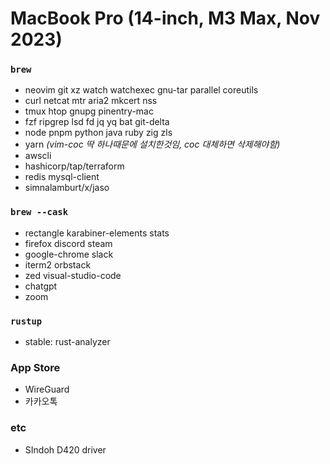 MacBook Pro (14-inch, M3 Max, Nov 2023)
========

### `brew`
- neovim git xz watch watchexec gnu-tar parallel coreutils
- curl netcat mtr aria2 mkcert nss
- tmux htop gnupg pinentry-mac
- fzf ripgrep lsd fd jq yq bat git-delta
- node pnpm python java ruby zig zls
- yarn *(vim-coc 딱 하나때문에 설치한것임, coc 대체하면 삭제해야함)*
- awscli
- hashicorp/tap/terraform
- redis mysql-client
- simnalamburt/x/jaso

### `brew --cask`
- rectangle karabiner-elements stats
- firefox discord steam
- google-chrome slack
- iterm2 orbstack
- zed visual-studio-code
- chatgpt
- zoom

### `rustup`
- stable: rust-analyzer

### App Store
- WireGuard
- 카카오톡

### etc
- SIndoh D420 driver
